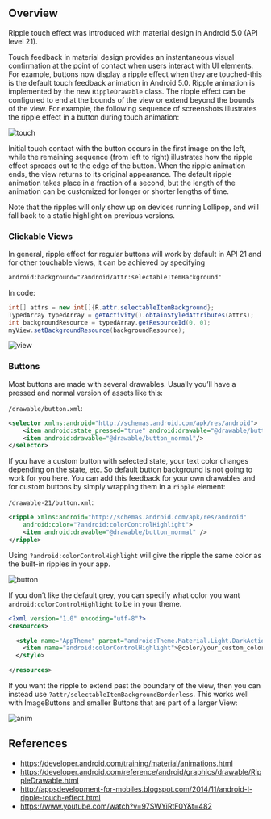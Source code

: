 ## Overview

Ripple touch effect was introduced with material design in Android 5.0 (API level 21).

Touch feedback in material design provides an instantaneous visual confirmation at the point of contact when users interact with UI elements. For example, buttons now display a ripple effect when they are touched-this is the default touch feedback animation in Android 5.0. Ripple animation is implemented by the new `RippleDrawable` class. The ripple effect can be configured to end at the bounds of the view or extend beyond the bounds of the view. For example, the following sequence of screenshots illustrates the ripple effect in a button during touch animation:

  ![touch](http://i.imgur.com/hrkinJY.png)

Initial touch contact with the button occurs in the first image on the left, while the remaining sequence (from left to right) illustrates how the ripple effect spreads out to the edge of the button. When the ripple animation ends, the view returns to its original appearance. The default ripple animation takes place in a fraction of a second, but the length of the animation can be customized for longer or shorter lengths of time.

Note that the ripples will only show up on devices running Lollipop, and will fall back to a static highlight on previous versions.

### Clickable Views

In general, ripple effect for regular buttons will work by default in API 21 and for other touchable views, it can be achieved by specifying

```xml
android:background="?android/attr:selectableItemBackground"
```

In code:

```java
int[] attrs = new int[]{R.attr.selectableItemBackground};
TypedArray typedArray = getActivity().obtainStyledAttributes(attrs);
int backgroundResource = typedArray.getResourceId(0, 0);
myView.setBackgroundResource(backgroundResource);
```

  ![view](http://i.imgur.com/SkExpyw.gif)


### Buttons

Most buttons are made with several drawables. Usually you’ll have a pressed and normal version of assets like this:

`/drawable/button.xml`:

```xml
<selector xmlns:android="http://schemas.android.com/apk/res/android">
    <item android:state_pressed="true" android:drawable="@drawable/button_pressed"/>
    <item android:drawable="@drawable/button_normal"/>
</selector>
```

If you have a custom button with selected state, your text color changes depending on the state, etc. So default button background is not going to work for you here. You can add this feedback for your own drawables and for custom buttons by simply wrapping them in a `ripple` element:

`/drawable-21/button.xml`:

```xml
<ripple xmlns:android="http://schemas.android.com/apk/res/android"
    android:color="?android:colorControlHighlight">
    <item android:drawable="@drawable/button_normal" />
</ripple>
```

Using `?android:colorControlHighlight` will give the ripple the same color as the built-in ripples in your app.

  ![button](http://i.imgur.com/L9ZnabL.gif)

If you don’t like the default grey, you can specify what color you want `android:colorControlHighlight` to be in your theme.

```xml
<?xml version="1.0" encoding="utf-8"?>
<resources>

  <style name="AppTheme" parent="android:Theme.Material.Light.DarkActionBar">
    <item name="android:colorControlHighlight">@color/your_custom_color</item>
  </style>

</resources>
```

If you want the ripple to extend past the boundary of the view, then you can instead use `?attr/selectableItemBackgroundBorderless`. This works well with ImageButtons and smaller Buttons that are part of a larger View:

  ![anim](http://i.imgur.com/RYQ6nnB.gif)

## References

* <https://developer.android.com/training/material/animations.html>
* <https://developer.android.com/reference/android/graphics/drawable/RippleDrawable.html>
* <http://appsdevelopment-for-mobiles.blogspot.com/2014/11/android-l-ripple-touch-effect.html>
* <https://www.youtube.com/watch?v=97SWYiRtF0Y&t=482>
